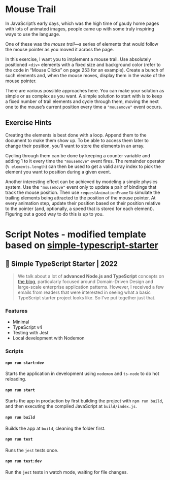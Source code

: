 # Mouse Trail

In JavaScript’s early days, which was the high time of gaudy home pages with
lots of animated images, people came up with some truly inspiring ways to
use the language.

One of these was the _mouse trail_—a series of elements that would follow
the mouse pointer as you moved it across the page.

In this exercise, I want you to implement a mouse trail. Use absolutely
positioned `<div>` elements with a fixed size and background color (refer to
the code in “Mouse Clicks” on page 253 for an example). Create a bunch of
such elements and, when the mouse moves, display them in the wake of the
mouse pointer.

There are various possible approaches here. You can make your solution as simple or as complex as you want. A simple solution to start with is
to keep a fixed number of trail elements and cycle through them, moving
the next one to the mouse’s current position every time a `"mousemove"` event
occurs.

## Exercise Hints

Creating the elements is best done with a loop. Append them to the document to make them show up. To be able to access them later to change their
position, you’ll want to store the elements in an array.

Cycling through them can be done by keeping a counter variable and
adding 1 to it every time the `"mousemove"` event fires. The remainder operator
(`% elements.length`) can then be used to get a valid array index to pick the
element you want to position during a given event.

Another interesting effect can be achieved by modeling a simple physics
system. Use the `"mousemove"` event only to update a pair of bindings that track
the mouse position. Then use `requestAnimationFrame` to simulate the trailing
elements being attracted to the position of the mouse pointer. At every animation step, update their position based on their position relative to the
pointer (and, optionally, a speed that is stored for each element). Figuring
out a good way to do this is up to you.

# Script Notes - modified template based on [simple-typescript-starter](https://github.com/stemmlerjs/simple-typescript-starter)

## 🧰 Simple TypeScript Starter | 2022

> We talk about a lot of **advanced Node.js and TypeScript** concepts on [the blog](https://khalilstemmler.com), particularly focused around Domain-Driven Design and large-scale enterprise application patterns. However, I received a few emails from readers that were interested in seeing what a basic TypeScript starter project looks like. So I've put together just that.

### Features

- Minimal
- TypeScript v4
- Testing with Jest
- Local development with Nodemon

### Scripts

#### `npm run start:dev`

Starts the application in development using `nodemon` and `ts-node` to do hot reloading.

#### `npm run start`

Starts the app in production by first building the project with `npm run build`, and then executing the compiled JavaScript at `build/index.js`.

#### `npm run build`

Builds the app at `build`, cleaning the folder first.

#### `npm run test`

Runs the `jest` tests once.

#### `npm run test:dev`

Run the `jest` tests in watch mode, waiting for file changes.
